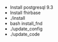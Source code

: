 * Install postgresql 9.3
* Install fhirbase
* ./install
* bash install_fnd
* ./update_config
* ./update_code
